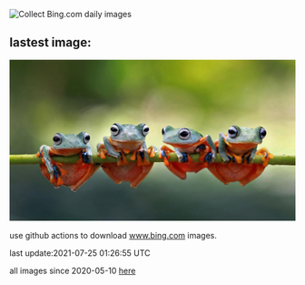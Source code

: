![Collect Bing.com daily images](https://github.com/counter2015/bing-daily-images/workflows/Collect%20Bing.com%20daily%20images/badge.svg)
## lastest image:
![](images/JavanCousins.jpg)

use github actions to download www.bing.com images.

last update:2021-07-25 01:26:55 UTC

all images since 2020-05-10 [here](https://github.com/counter2015/bing-daily-images/tree/master/images) 
